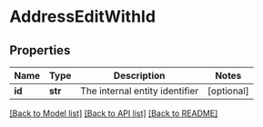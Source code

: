 # AddressEditWithId

## Properties
Name | Type | Description | Notes
------------ | ------------- | ------------- | -------------
**id** | **str** | The internal entity identifier | [optional] 

[[Back to Model list]](../README.md#documentation-for-models) [[Back to API list]](../README.md#documentation-for-api-endpoints) [[Back to README]](../README.md)


